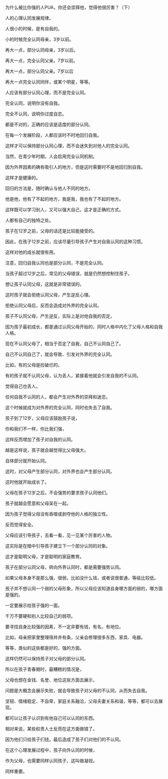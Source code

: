 为什么被比你强的人PUA，你还会崇拜他，觉得他很厉害？（下）







人的心理认同发展规律。

人很小的时候，是有自我的。

小的时候完全认同母亲，3岁以前。

再大一点，部分认同母亲，3岁以后。

再大一点，完全认同父亲。7岁以前。

再大一点，部分认同父亲。7岁以后

再大一点完全认同同伴，或某个明星，等等。



人应该有部分认同心理，而不是完全认同。

完全认同，说明你没有自我。

完全不认同，说明你过度自恋。

都是不对的，正确的应该是适度的部分认同。



在每一个发展阶段，人都应该时不时地回归自我。

这样才可以保持部分认同心理，而不会迷失到对他人的完全认同。

当然，在青少年时期，人会启用完全认同机制。

因为外界因素的确有吸引人的地方，但是这时需要时不是地回归到自我。

这样才是健康的。



回归的方法是，随时确认与他人不同的地方。

他是他，他有了不起的地方，我是我，我也有了不起的地方。

这样既可以学习别人，又可以强大自己，这才是正确的方式。

人都有自己的独特之处。



孩子在12岁之前，父母的话还是比较能接受的。

因此，在孩子12岁之前，应该尽量引导孩子产生对自我认同的这种习惯。

这样对他的成长就很有用。

注意，回归自我认同也是部分认同，不是完全认同。



当孩子超过12岁之后，常见的父母错误，就是仍然想控制住孩子。

想让孩子认同父母，这就是非常错误的。

这时孩子就会拒绝认同父母，产生逆反心理。

拒绝认同父母后，反而会造成对外界的完全认同。



孩子不认同父母，产生逆反，实际上是对他自我的否定。

因为孩子最初成长，都是通过认同父母开始的，同时人格中内化了父母人格和自我人格。

现在不认同父母了，相当于否定了自我，自己不认同自己了。

自己不认同自己了，就会导致、引发对外界的完全认同。



比如，有的父母是捡破烂的。

有的孩子就不认同父母，认为丢人，紧接着他就会引发自我的不认同。

觉得自己也丢人。

任何自我不认同的人，都会产生对外界的崇拜和迷恋。

这个时候就成为对外界的完全认同，同时也失去了自我。



孩子到了12岁，父母应该鼓励孩子说，

你和我们不一样，你比我们强，

这样反而增加了孩子对自我的认同。

越是这样说，孩子就会越觉得比父母强大。

自体部分就开始认同。

这时，对父母产生部分认同，对外界也会产生部分认同。

这时他就开始成长了。



父母在孩子12岁之后，不会强势的要求孩子认同他们。

孩子就越会愿意和父母呆在一起。

因为孩子觉得父母没有吞噬或剥夺他的人格的独立性。

反而觉得安全。



父母应该引导孩子，去看一看，见一见某个厉害的人物。

这实际是在暗中引导孩子建立下一个部分认同的对象。

这才是聪明父母，才是聪明的家庭教育。



孩子在部分认同父母，转向外界认同时，都是需要强势认同。

如果父母本身不是那么强，很弱，比如没什么钱，或者说很普通，等级比较低。

孩子并不想认同一个弱的父母形象，所以父母应该知道自身哪方面的弱的，哪方面是强的。

一定要展示给孩子强的一面。

千万不要硬和别人比较自己的弱项。



要寻找自身比较强的因素，不一定非要有钱，有名，有地位。

比如，母亲把家里整理得井井有条，父亲会修理很多东西，家具、电器。

等等，类似的这些都是好的，强的方面。

这样仍然可以保持孩子对父母的部分认同。



所以在孩子青春期时，最糟糕的情况是，

父母也想在金钱、名誉、地位这些方面去展示，

问题是大概念会展示失败，就会导致孩子对父母的不认同，从而失去自我。

坚韧、情绪稳定、不自卑，家庭关系融洽，父母夫妻关系和谐，等等，都可以去展现。

都可以让孩子认识到有他自己可以认同的东西。



相对来说，某些权贵人士反而在这方面做错了。

因为他们只给孩子们钱，最后造成了孩子们对他们的不认同。



在这个心理发展过程中，孩子向外认同的时候，

作为父母，也需要同样认同孩子，这叫做凝视。

同样重要。


